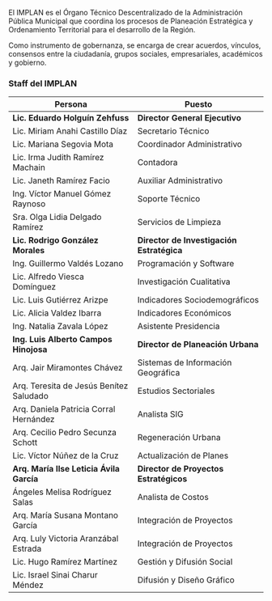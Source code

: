 
El IMPLAN es el Órgano Técnico Descentralizado de la Administración Pública Municipal que coordina los procesos de Planeación Estratégica y Ordenamiento Territorial para el desarrollo de la Región.

Como instrumento de gobernanza, se encarga de crear acuerdos, vínculos, consensos entre la ciudadanía, grupos sociales, empresariales, académicos y gobierno.

### Staff del IMPLAN

Persona                                  | Puesto
-----------------------------------------|-------------------------------
**Lic. Eduardo Holguín Zehfuss**         | **Director General Ejecutivo**
Lic. Miriam Anahi Castillo Díaz          | Secretario Técnico
Lic. Mariana Segovia Mota                | Coordinador Administrativo
Lic. Irma Judith Ramírez Machain         | Contadora
Lic. Janeth Ramírez Facio                | Auxiliar Administrativo
Ing. Víctor Manuel Gómez Raynoso         | Soporte Técnico
Sra. Olga Lidia Delgado Ramírez          | Servicios de Limpieza
**Lic. Rodrigo González Morales**        | **Director de Investigación Estratégica**
Ing. Guillermo Valdés Lozano             | Programación y Software
Lic. Alfredo Viesca Domínguez            | Investigación Cualitativa
Lic. Luis Gutiérrez Arizpe               | Indicadores Sociodemográficos
Lic. Alicia Valdez Ibarra                | Indicadores Económicos
Ing. Natalia Zavala López                | Asistente Presidencia
**Ing. Luis Alberto Campos Hinojosa**    | **Director de Planeación Urbana**
Arq. Jair Miramontes Chávez              | Sistemas de Información Geográfica
Arq. Teresita de Jesús Benítez Saludado  | Estudios Sectoriales
Arq. Daniela Patricia Corral Hernández   | Analista SIG
Arq. Cecilio Pedro Secunza Schott        | Regeneración Urbana
Lic. Víctor Núñez de la Cruz             | Actualización de Planes
**Arq. María Ilse Leticia Ávila García** | **Director de Proyectos Estratégicos**
Ángeles Melisa Rodríguez Salas           | Analista de Costos
Arq. María Susana Montano García         | Integración de Proyectos
Arq. Luly Victoria Aranzábal Estrada     | Integración de Proyectos
Lic. Hugo Ramírez Martínez               | Gestión y Difusión Social
Lic. Israel Sinai Charur Méndez          | Difusión y Diseño Gráfico
